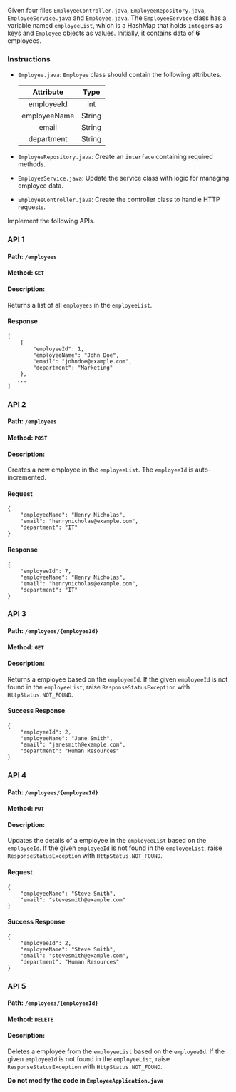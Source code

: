 Given four files `EmployeeController.java`, `EmployeeRepository.java`, `EmployeeService.java` and  `Employee.java`.
The `EmployeeService` class has a variable named `employeeList`, which is a HashMap that holds `Integer`s as keys and `Employee` objects as values. Initially, it contains data of **6** employees.

### Instructions

- `Employee.java`: `Employee` class should contain the following attributes.

    |  Attribute   |  Type  |
    | :----------: | :----: |
    |  employeeId  |  int   |
    | employeeName | String |
    |    email     | String |
    |  department  | String |

- `EmployeeRepository.java`: Create an `interface` containing required methods.
- `EmployeeService.java`: Update the service class with logic for managing employee data.
- `EmployeeController.java`: Create the controller class to handle HTTP requests.  

Implement the following APIs.

### API 1

#### Path: `/employees`

#### Method: `GET`

#### Description:

Returns a list of all `employees` in the `employeeList`.

#### Response

```
[
    {
        "employeeId": 1,
        "employeeName": "John Doe",
        "email": "johndoe@example.com",
        "department": "Marketing"
    },
   ...
]
```

### API 2

#### Path: `/employees`

#### Method: `POST`

#### Description:

Creates a new employee in the `employeeList`. The `employeeId` is auto-incremented.

#### Request

```
{
    "employeeName": "Henry Nicholas",
    "email": "henrynicholas@example.com",
    "department": "IT"
}
```

#### Response

```
{
    "employeeId": 7,
    "employeeName": "Henry Nicholas",
    "email": "henrynicholas@example.com",
    "department": "IT"
}
```

### API 3

#### Path: `/employees/{employeeId}`

#### Method: `GET`

#### Description:

Returns a employee based on the `employeeId`. If the given `employeeId` is not found in the `employeeList`, raise `ResponseStatusException` with `HttpStatus.NOT_FOUND`.


#### Success Response

```
{
    "employeeId": 2,
    "employeeName": "Jane Smith",
    "email": "janesmith@example.com",
    "department": "Human Resources"
}
```

### API 4

#### Path: `/employees/{employeeId}`

#### Method: `PUT`

#### Description:

Updates the details of a employee in the `employeeList` based on the `employeeId`. If the given `employeeId` is not found in the `employeeList`, raise `ResponseStatusException` with `HttpStatus.NOT_FOUND`.

#### Request

```
{
    "employeeName": "Steve Smith",
    "email": "stevesmith@example.com"
}
```

#### Success Response

```
{
    "employeeId": 2,
    "employeeName": "Steve Smith",
    "email": "stevesmith@example.com",
    "department": "Human Resources"
}
```

### API 5

#### Path: `/employees/{employeeId}`

#### Method: `DELETE`

#### Description:

Deletes a employee from the `employeeList`  based on the `employeeId`. If the given `employeeId` is not found in the `employeeList`, raise `ResponseStatusException` with `HttpStatus.NOT_FOUND`.


**Do not modify the code in `EmployeeApplication.java`**

